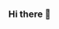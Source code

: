 ### Hi there 👋

<!--
**DeveloperYeti/DeveloperYeti** is a ✨ _special_ ✨ repository because its `README.md` (this file) appears on your GitHub profile.

Here are some ideas to get you started:

- 🔭 I’m currently studyinh on Korean PloyTech

- 🌱 My major is Aritficial intelligence 

- 👯 I’m looking to collaborate

-[![Ask Me Anything !](https://img.shields.io/badge/Ask%20me-anything-1abc9c.svg)](https://GitHub.com/Naereen/ama)

- 📫 How to reach me: hoseok9823@gmail.com send to mail



